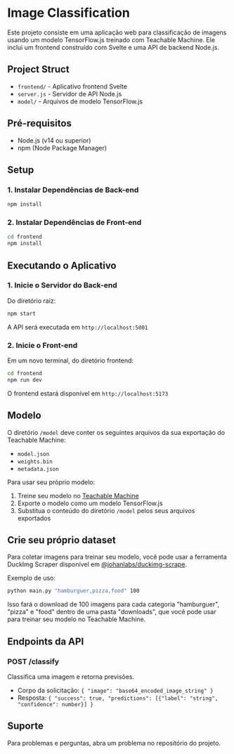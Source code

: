 # Image Classification

Este projeto consiste em uma aplicação web para classificação de imagens usando um modelo TensorFlow.js treinado com Teachable Machine. Ele inclui um frontend construído com Svelte e uma API de backend Node.js.

## Project Struct

- `frontend/` - Aplicativo frontend Svelte
- `server.js` - Servidor de API Node.js
- `model/` - Arquivos de modelo TensorFlow.js

## Pré-requisitos

- Node.js (v14 ou superior)
- npm (Node Package Manager)

## Setup

### 1. Instalar Dependências de Back-end

```bash
npm install
```

### 2. Instalar Dependências de Front-end

```bash
cd frontend
npm install
```

## Executando o Aplicativo

### 1. Inicie o Servidor do Back-end

Do diretório raiz:

```bash
npm start
```

A API será executada em `http://localhost:5001`

### 2. Inicie o Front-end

Em um novo terminal, do diretório frontend:

```bash
cd frontend
npm run dev
```

O frontend estará disponível em `http://localhost:5173`

## Modelo

O diretório `/model` deve conter os seguintes arquivos da sua exportação do Teachable Machine:

- `model.json`
- `weights.bin`
- `metadata.json`

Para usar seu próprio modelo:

1. Treine seu modelo no [Teachable Machine](https://teachablemachine.withgoogle.com/)
2. Exporte o modelo como um modelo TensorFlow.js
3. Substitua o conteúdo do diretório `/model` pelos seus arquivos exportados

## Crie seu próprio dataset

Para coletar imagens para treinar seu modelo, você pode usar a ferramenta DuckImg Scraper disponível em [@johanlabs/duckimg-scrape](https://github.com/johanlabs/duckimg-scraper).

Exemplo de uso:

```bash
python main.py "hamburguer,pizza,food" 100
```

Isso fará o download de 100 imagens para cada categoria "hamburguer", "pizza" e "food" dentro de uma pasta "downloads", que você pode usar para treinar seu modelo no Teachable Machine.

## Endpoints da API

### POST /classify

Classifica uma imagem e retorna previsões.

- Corpo da solicitação: `{ "image": "base64_encoded_image_string" }`
- Resposta: `{ "success": true, "predictions": [{"label": "string", "confidence": number}] }`

## Suporte

Para problemas e perguntas, abra um problema no repositório do projeto.